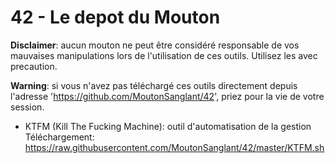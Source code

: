 42 - Le depot du Mouton
=======================

**Disclaimer**: aucun mouton ne peut être considéré responsable de vos mauvaises manipulations lors de l'utilisation de ces outils. Utilisez les avec precaution.

**Warning**: si vous n'avez pas téléchargé ces outils directement depuis l'adresse 'https://github.com/MoutonSanglant/42', priez pour la vie de votre session.

- KTFM (Kill The Fucking Machine): outil d'automatisation de la gestion
Téléchargement: https://raw.githubusercontent.com/MoutonSanglant/42/master/KTFM.sh
